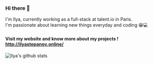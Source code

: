 ### Hi there 👋

I'm Ilya, currently working as a full-stack at talent.io in Paris.<br>
I'm passionate about learning new things everyday and coding :grin::computer:<br>

#### Visit my website and know more about my projects ! http://ilyastepanov.online/

![Ilya's github stats](https://github-readme-stats.vercel.app/api?username=thatsLegit&show_icons=true&theme=onedark)



